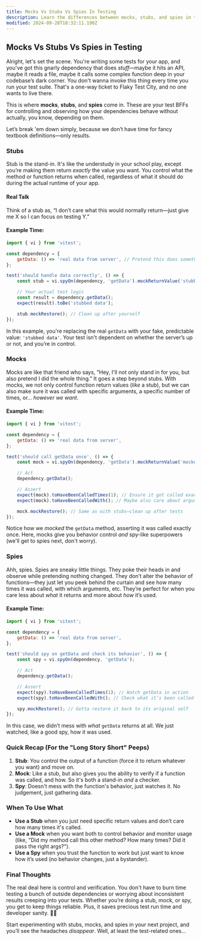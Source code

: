 ```yaml
---
title: Mocks Vs Stubs Vs Spies In Testing
description: Learn the differences between mocks, stubs, and spies in testing.
modified: 2024-09-28T18:32:11.198Z
---
```


## Mocks Vs Stubs Vs Spies in Testing

Alright, let's set the scene. You're writing some tests for your app, and you've got this gnarly dependency that does *stuff*—maybe it hits an API, maybe it reads a file, maybe it calls some complex function deep in your codebase’s dark corner. You don't wanna invoke this thing every time you run your test suite. That's a one-way ticket to Flaky Test City, and no one wants to live there.

This is where **mocks**, **stubs**, and **spies** come in. These are your test BFFs for controlling and observing how your dependencies behave without actually, you know, depending on them.

Let’s break 'em down simply, because we don’t have time for fancy textbook definitions—only results.

### Stubs

Stub is the stand-in. It's like the understudy in your school play, except you’re making them return *exactly* the value you want. You control what the method or function returns when called, regardless of what it should do during the actual runtime of your app.

#### Real Talk

Think of a stub as, “I don’t care what this would normally return—just give me X so I can focus on testing Y.”

#### Example Time:

```javascript
import { vi } from 'vitest';

const dependency = {
	getData: () => 'real data from server', // Pretend this does something real expensive.
};

test('should handle data correctly', () => {
	const stub = vi.spyOn(dependency, 'getData').mockReturnValue('stubbed data');

	// Your actual test logic
	const result = dependency.getData();
	expect(result).toBe('stubbed data');

	stub.mockRestore(); // Clean up after yourself
});
```

In this example, you're replacing the real `getData` with your fake, predictable value: `'stubbed data'`. Your test isn't dependent on whether the server’s up or not, and you’re in control.

### Mocks

Mocks are like that friend who says, "Hey, I'll not only stand in for you, but also pretend I did the whole thing.” It goes a step beyond stubs. With mocks, we not only control function return values (*like* a stub), but we can also make sure it was called with specific arguments, a specific number of times, or… *however we want*.

#### Example Time:

```javascript
import { vi } from 'vitest';

const dependency = {
	getData: () => 'real data from server',
};

test('should call getData once', () => {
	const mock = vi.spyOn(dependency, 'getData').mockReturnValue('mocked data');

	// Act
	dependency.getData();

	// Assert
	expect(mock).toHaveBeenCalledTimes(1); // Ensure it got called exactly once
	expect(mock).toHaveBeenCalledWith(); // Maybe also care about arguments?

	mock.mockRestore(); // Same as with stubs—clean up after tests
});
```

Notice how we *mocked* the `getData` method, asserting it was called exactly once. Here, mocks give you behavior control *and* spy-like superpowers (we'll get to spies next, don't worry).

### Spies

Ahh, spies. Spies are sneaky little things. They poke their heads in and observe while pretending nothing changed. They don’t alter the behavior of functions—they just let you peek behind the curtain and see how many times it was called, with which arguments, etc. They’re perfect for when you care less about *what* it returns and more about *how* it’s used.

#### Example Time:

```javascript
import { vi } from 'vitest';

const dependency = {
	getData: () => 'real data from server',
};

test('should spy on getData and check its behavior', () => {
	const spy = vi.spyOn(dependency, 'getData');

	// Act
	dependency.getData();

	// Assert
	expect(spy).toHaveBeenCalledTimes(1); // Watch getData in action
	expect(spy).toHaveBeenCalledWith(); // Check what it’s been called with

	spy.mockRestore(); // Gotta restore it back to its original self
});
```

In this case, we didn’t mess with *what* `getData` returns at all. We just watched, like a good spy, how it was used.

### Quick Recap (For the "Long Story Short" Peeps)

1. **Stub**: You control the output of a function (force it to return whatever you want) and move on.
2. **Mock**: Like a stub, but also gives you the ability to verify if a function was called, and how. So it's both a stand-in *and* a checker.
3. **Spy**: Doesn't mess with the function's behavior, just watches it. No judgement, just gathering data.

### When To Use What

- **Use a Stub** when you just need specific return values and don’t care how many times it's called.
- **Use a Mock** when you want both to control behavior and monitor usage (like, "Did my method call this other method? How many times? Did it pass the right args?").
- **Use a Spy** when you trust the function to work but just want to know how it’s used (no behavior changes, just a bystander).

### Final Thoughts

The real deal here is control and verification. You don't have to burn time testing a bunch of outside dependencies or worrying about inconsistent results creeping into your tests. Whether you’re doing a stub, mock, or spy, you get to keep things reliable. Plus, it saves precious test run time and developer sanity. 🧠💡

Start experimenting with stubs, mocks, and spies in your next project, and you’ll see the headaches *disappear*. Well, at least the test-related ones…

```ts
```
